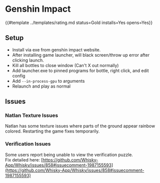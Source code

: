# Genshin Impact
<!-- script:Aliases [] -->

{{#template ../templates/rating.md status=Gold installs=Yes opens=Yes}}


## Setup
- Install via exe from genshin impact website.
- After installing game launcher, will black screen/throw up error after clicking launch. 
- Kill all bottles to close window (Can't X out normally)
- Add launcher.exe to pinned programs for bottle, right click, and edit config
- Add `--in-process-gpu` to arguments
- Relaunch and play as normal

## Issues

### Natlan Texture Issues
Natlan has some texture issues where parts of the ground appear rainbow colored. Restarting the game fixes temporarily.

### Verification Issues
Some users report being unable to view the verification puzzle.  
Fix detailed here: [https://github.com/Whisky-App/Whisky/issues/858#issuecomment-1987155593](https://github.com/Whisky-App/Whisky/issues/858#issuecomment-1987155593)
